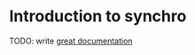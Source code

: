 # Introduction to synchro

TODO: write [great documentation](http://jacobian.org/writing/great-documentation/what-to-write/)
